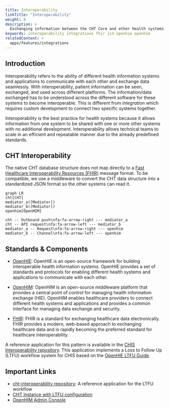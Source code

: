 ```yaml
---
title: Interoperability
linkTitle: "Interoperability"
weight: 8
description: >
  Exchanging information between the CHT Core and other health systems 
keywords: interoperability integrations fhir icd openhie openhim
relatedContent: >
  apps/features/integrations
---
```


## Introduction 

Interoperability refers to the ability of different health information systems and applications to communicate with each other and exchange data seamlessly. With interoperability, patient information can be seen, exchanged, and used across different platforms. The information/data exchanged has to be understood across the different software for these systems to become interoperable. This is different from _integration_ which requires custom development to connect two specific systems together.

Interoperability is the best practice for health systems because it allows information from one system to be shared with one or more other systems with no additional development. Interoperability allows technical teams to scale in an efficient and repeatable manner due to the already predefined standards. 

## CHT Interoperability

The native CHT database structure does not map directly to a [Fast Healthcare Interoperability Resources (FHIR)](http://www.hl7.org/fhir/) message format. To be compatible, we use a middleware to convert the CHT data structure into a standardized JSON format so the other systems can read it.

```mermaid
graph LR
cht[CHT]
mediator_a([Mediator])
mediator_b([Mediator])
openhim[OpenHIM]

cht -- Outbound push\nfa:fa-arrow-right --- mediator_a
cht -- API request\nfa:fa-arrow-left --- mediator_b
mediator_a -- Request\nfa:fa-arrow-right --- openhim
mediator_b -- Channel\nfa:fa-arrow-left --- openhim
```

## Standards & Components


- [OpenHIE](https://ohie.org/): OpenHIE is an open-source framework for building interoperable health information systems. OpenHIE provides a set of standards and protocols for enabling different health systems and applications to communicate with each other.

- [OpenHIM](http://openhim.org/): OpenHIM is an open-source middleware platform that provides a central point of control for managing health information exchange (HIE). OpenHIM enables healthcare providers to connect different health systems and applications and provides a common interface for managing data exchange and security.

- [FHIR](http://www.hl7.org/fhir): FHIR is a standard for exchanging healthcare data electronically. FHIR provides a modern, web-based approach to exchanging healthcare data and is rapidly becoming the preferred standard for healthcare interoperability.


A reference application for this pattern is available in the [CHIS Interoperability repository](https://github.com/medic/cht-interoperability). 
This application implements a Loss to Follow Up (LTFU) workflow system for CHIS based on the [OpenHIE LTFU Guide](https://wiki.ohie.org/display/SUB/Use+Case+Summary:+Request+Community+Based+Follow-Up). 

## Important Links
- [cht-interoperability repository](https://github.com/medic/cht-interoperability): A reference application for the LTFU workflow
- [CHT Instance with LTFU configuration](https://interop-cht-test.dev.medicmobile.org/medic/login?redirect=https%3A%2F%2Finterop-cht-test.dev.medicmobile.org%2F)
- [OpenHIM Admin Console](https://interoperability.dev.medicmobile.org/#!/login) 

